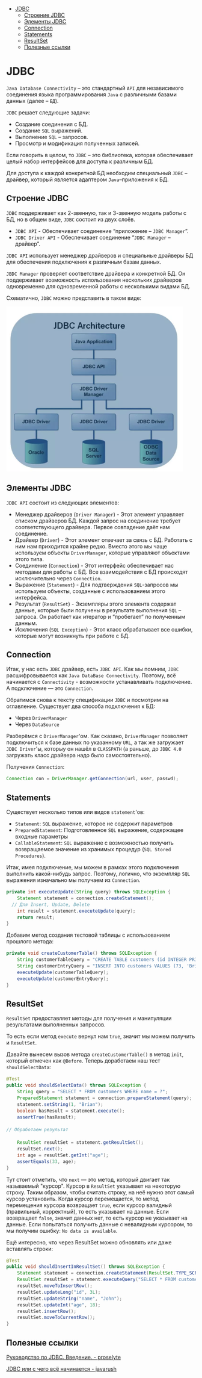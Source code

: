 <!-- TOC -->
* [JDBC](#jdbc)
  * [Строение JDBC](#строение-jdbc)
  * [Элементы JDBC](#элементы-jdbc)
  * [Connection](#connection)
  * [Statements](#statements)
  * [ResultSet](#resultset)
  * [Полезные ссылки](#полезные-ссылки)
<!-- TOC -->

# JDBC

`Java Database Connectivity` – это стандартный `API` для независимого соединения языка программирования `Java` с различными базами данных (далее – `БД`).

`JDBC` решает следующие задачи:
- Создание соединения с БД.
- Создание `SQL` выражений.
- Выполнение `SQL` – запросов.
- Просмотр и модификация полученных записей.

Если говорить в целом, то `JDBC` – это библиотека, которая обеспечивает целый набор интерфейсов для доступа к различным БД.

Для доступа к каждой конкретной БД необходим специальный `JDBC` – драйвер, который является адаптером `Java`–приложения к БД.

## Строение JDBC

`JDBC` поддерживает как 2-звенную, так и 3-звенную модель работы с БД, но в общем виде, `JDBC` состоит из двух слоёв.

- `JDBC API` - Обеспечивает соединение “приложение – `JDBC Manager`”.
- `JDBC Driver API` - Обеспечивает соединение “`JDBC Manager` – драйвер”.

`JDBC API` использует менеджер драйверов и специальные драйверы БД для обеспечения подключения к различным базам данных.

`JBDC Manager` проверяет соответствие драйвера и конкретной БД. Он поддерживает возможность использования нескольких драйверов одновременно для одновременной 
работы с несколькими видами БД.

Схематично, `JDBC` можно представить в таком виде:

![Screenshot](../../resources/JDBC.png)

## Элементы JDBC

`JDBC API` состоит из следующих элементов:

- Менеджер драйверов (`Driver Manager`) - Этот элемент управляет списком драйверов БД. Каждой запрос на соединение требует соответствующего драйвера. Первое 
совпадение даёт нам соединение.
- Драйвер (`Driver`) - Этот элемент отвечает за связь с БД. Работать с ним нам приходится крайне редко. Вместо этого мы чаще используем объекты 
`DriverManager`, которые управляют объектами этого типа.
- Соединение (`Connection`) - Этот интерфейс обеспечивает нас методами для работы с БД. Все взаимодействия с БД происходят исключительно через `Connection`.
- Выражение (`Statement`) - Для подтверждения `SQL`-запросов мы используем объекты, созданные с использованием этого интерфейса.
- Результат (`ResultSet`) - Экземпляры этого элемента содержат данные, которые были получены в результате выполнения `SQL` – запроса. Он работает как итератор 
и “пробегает” по полученным данным.
- Исключения (`SQL Exception`) - Этот класс обрабатывает все ошибки, которые могут возникнуть при работе с БД.

## Connection

Итак, у нас есть `JDBC` драйвер, есть `JDBC API`. Как мы помним, `JDBC` расшифровывается как `Java DataBase Connectivity`. Поэтому, всё начинается с 
`Connectivity` - возможности устанавливать подключение. А подключение — это `Connection`.

Обратимся снова к тексту спецификации `JDBC` и посмотрим на оглавление. Существует два способа подключения к БД:
- Через `DriverManager`
- Через `DataSource`

Разберёмся с `DriverManager`'ом. Как сказано, `DriverManager` позволяет подключиться к базе данных по указанному `URL`, а так же загружает `JDBC Driver`'ы, 
которыу он нашёл в `CLASSPATH` (а раньше, до `JDBC 4.0` загружать класс драйвера надо было самостоятельно).

Получения `Connection`:

```Java
Connection con = DriverManager.getConnection(url, user, passwd);
```

## Statements

Существует несколько типов или видов `statement`'ов:
- `Statement`: `SQL` выражение, которое не содержит параметров
- `PreparedStatement`: Подготовленное `SQL` выражение, содержащее входные параметры
- `CallableStatement`: `SQL` выражение с возможностью получить возвращаемое значение из хранимых процедур (`SQL Stored Procedures`).

Итак, имея подключение, мы можем в рамках этого подключения выполнить какой-нибудь запрос. Поэтому, логично, что экземпляр `SQL` выражения изначально мы 
получаем из `Connection`.

```java
private int executeUpdate(String query) throws SQLException {
	Statement statement = connection.createStatement();
  // Для Insert, Update, Delete
	int result = statement.executeUpdate(query);
	return result;
}
```

Добавим метод создания тестовой таблицы с использованием прошлого метода:

```java
private void createCustomerTable() throws SQLException {
	String customerTableQuery = "CREATE TABLE customers (id INTEGER PRIMARY KEY, name TEXT, age INTEGER)";
	String customerEntryQuery = "INSERT INTO customers VALUES (73, 'Brian', 33)";
	executeUpdate(customerTableQuery);
	executeUpdate(customerEntryQuery);
}
```

## ResultSet

`ResultSet` предоставляет методы для получения и манипуляции результатами выполненных запросов.

То есть если метод `execute` вернул нам `true`, значит мы можем получить и `ResultSet`. 

Давайте вынесем вызов метода `createCustomerTable()` в метод `init`, который отмечен как `@Before`. Теперь доработаем наш тест `shouldSelectData`:

```java
@Test
public void shouldSelectData() throws SQLException {
	String query = "SELECT * FROM customers WHERE name = ?";
	PreparedStatement statement = connection.prepareStatement(query);
	statement.setString(1, "Brian");
	boolean hasResult = statement.execute();
	assertTrue(hasResult);
	
// Обработаем результат

	ResultSet resultSet = statement.getResultSet();
	resultSet.next();
	int age = resultSet.getInt("age");
	assertEquals(33, age);
}
```

Тут стоит отметить, что `next` — это метод, который двигает так называемый "курсор". Курсор в `ResultSet` указывает на некоторую строку. Таким образом, чтобы 
считать строку, на неё нужно этот самый курсор установить. Когда курсор перемещается, то метод перемещения курсора возвращает `true`, если курсор валидный 
(правильный, корректный), то есть указывает на данные. Если возвращает `false`, значит данных нет, то есть курсор не указывает на данные. Если попытаться 
получить данные с невалидным курсором, то мы получим ошибку: `No data is available`.

Ещё интересно, что через ResultSet можно обновлять или даже вставлять строки:

```java
@Test
public void shouldInsertInResultSet() throws SQLException {
	Statement statement = connection.createStatement(ResultSet.TYPE_SCROLL_SENSITIVE, ResultSet.CONCUR_UPDATABLE);
	ResultSet resultSet = statement.executeQuery("SELECT * FROM customers");
	resultSet.moveToInsertRow();
	resultSet.updateLong("id", 3L);
	resultSet.updateString("name", "John");
	resultSet.updateInt("age", 18);
	resultSet.insertRow();
	resultSet.moveToCurrentRow();
}
```

## Полезные ссылки

[Руководство по JDBC. Введение. - proselyte](https://proselyte.net/tutorials/jdbc/introduction/)

[JDBC или с чего всё начинается - javarush](https://javarush.ru/groups/posts/2172-jdbc-ili-s-chego-vsje-nachinaetsja)
